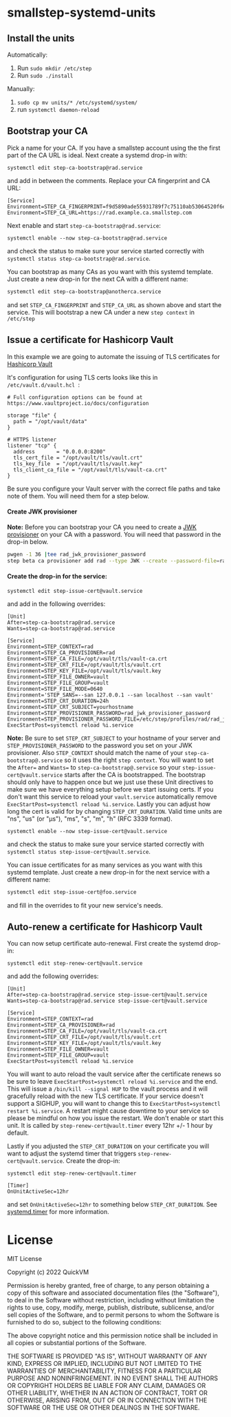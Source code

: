 # smallstep-systemd-units

## Install the units

Automatically:
1. Run `sudo mkdir /etc/step`
1. Run `sudo ./install`

Manually:
1. `sudo cp mv units/* /etc/systemd/system/`
1. run `systemctl daemon-reload`

## Bootstrap your CA

Pick a name for your CA. If you have a smallstep account using the the first part of the CA URL is ideal. Next create a systemd drop-in with:

```
systemctl edit step-ca-bootstrap@rad.service
```
and add in between the comments. Replace your CA fingerprint and CA URL:

```
[Service]
Environment=STEP_CA_FINGERPRINT=f9d5890ade55931789f7c75110ab53064520f6e8aab65509ea53dc463e6f4911
Environment=STEP_CA_URL=https://rad.example.ca.smallstep.com
```

Next enable and start `step-ca-bootstrap@rad.service`:

```
systemctl enable --now step-ca-bootstrap@rad.service
```

and check the status to make sure your service started correctly with `systemctl status step-ca-bootstrap@rad.service`.

You can bootstrap as many CAs as you want with this systemd template. Just create a new drop-in for the next CA with a different name:

```bash
systemctl edit step-ca-bootstrap@anotherca.service
```

and set `STEP_CA_FINGERPRINT` and `STEP_CA_URL` as shown above and start the service. This will bootstrap a new CA under a new `step context` in `/etc/step`

## Issue a certificate for Hashicorp Vault

In this example we are going to automate the issuing of TLS certificates for [Hashicorp Vault]()

It's configuration for using TLS certs looks like this in `/etc/vault.d/vault.hcl `:

```hcl
# Full configuration options can be found at https://www.vaultproject.io/docs/configuration

storage "file" {
  path = "/opt/vault/data"
}

# HTTPS listener
listener "tcp" {
  address       = "0.0.0.0:8200"
  tls_cert_file = "/opt/vault/tls/vault.crt"
  tls_key_file  = "/opt/vault/tls/vault.key"
  tls_client_ca_file = "/opt/vault/tls/vault-ca.crt"
}
```

Be sure you configure your Vault server with the correct file paths and take note of them. You will need them for a step below.

#### Create JWK provisioner
**Note:** Before you can bootstrap your CA you need to create a [JWK provisioner](https://smallstep.com/docs/step-ca/provisioners/#jwk=) on your CA with a password. You will need that password in the drop-in below.

```bash
pwgen -1 36 |tee rad_jwk_provisioner_password
step beta ca provisioner add rad --type JWK --create --password-file=rad_jwk_provisioner_password
```

#### Create the drop-in for the service:

```
systemctl edit step-issue-cert@vault.service
```

and add in the following overrides:

```
[Unit]
After=step-ca-bootstrap@rad.service
Wants=step-ca-bootstrap@rad.service

[Service]
Environment=STEP_CONTEXT=rad
Environment=STEP_CA_PROVISIONER=rad
Environment=STEP_CA_FILE=/opt/vault/tls/vault-ca.crt
Environment=STEP_CRT_FILE=/opt/vault/tls/vault.crt
Environment=STEP_KEY_FILE=/opt/vault/tls/vault.key
Environment=STEP_FILE_OWNER=vault
Environment=STEP_FILE_GROUP=vault
Environment=STEP_FILE_MODE=0640
Environment='STEP_SANS=--san 127.0.0.1 --san localhost --san vault'
Environment=STEP_CRT_DURATION=24h
Environment=STEP_CRT_SUBJECT=yourhostname
Environment=STEP_PROVISIONER_PASSWORD=rad_jwk_provisioner_password
Environment=STEP_PROVISIONER_PASSWORD_FILE=/etc/step/profiles/rad/rad_jwk_provisioner_password
ExecStartPost=systemctl reload %i.service
```

**Note:** Be sure to set `STEP_CRT_SUBJECT` to your hostname of your server and `STEP_PROVISIONER_PASSWORD` to the password you set on your JWK provisioner. Also `STEP_CONTEXT` should match the name of your `step-ca-bootstrap@.service` so it uses the right `step context`. You will want to set the `After=` and `Wants=` to `step-ca-bootstrap@.service` so your `step-issue-cert@vault.service` starts after the CA is bootstrapped. The bootstrap should only have to happen once but we just use these Unit directives to make sure we have everything setup before we start issuing certs. If you don't want this service to reload your `vault.service` automatically remove `ExecStartPost=systemctl reload %i.service`. Lastly you can adjust how long the cert is valid for by changing `STEP_CRT_DURATION`. Valid time units are "ns", "us" (or "µs"), "ms", "s", "m", "h" (RFC 3339 format).

```
systemctl enable --now step-issue-cert@vault.service
```

and check the status to make sure your service started correctly with `systemctl status step-issue-cert@vault.service`.

You can issue certificates for as many services as you want with this systemd template. Just create a new drop-in for the next service with a different name:

```bash
systemctl edit step-issue-cert@foo.service
```

and fill in the overrides to fit your new service's needs.

## Auto-renew a certificate for Hashicorp Vault

You can now setup certificate auto-renewal. First create the systemd drop-in:

```
systemctl edit step-renew-cert@vault.service
```

and add the following overrides:

```
[Unit]
After=step-ca-bootstrap@rad.service step-issue-cert@vault.service
Wants=step-ca-bootstrap@rad.service step-issue-cert@vault.service

[Service]
Environment=STEP_CONTEXT=rad
Environment=STEP_CA_PROVISIONER=rad
Environment=STEP_CA_FILE=/opt/vault/tls/vault-ca.crt
Environment=STEP_CRT_FILE=/opt/vault/tls/vault.crt
Environment=STEP_KEY_FILE=/opt/vault/tls/vault.key
Environment=STEP_FILE_OWNER=vault
Environment=STEP_FILE_GROUP=vault
ExecStartPost=systemctl reload %i.service
```

You will want to auto reload the vault service after the certificate renews so be sure to leave `ExecStartPost=systemctl reload %i.service` and the end. This will issue a `/bin/kill --signal HUP` to the vault process and it will gracefully reload with the new TLS certificate. If your service doesn't support a SIGHUP, you will want to change this to `ExecStartPost=systemctl restart %i.service`. A restart might cause downtime to your service so please be mindful on how you issue the restart. We don't enable or start this unit. It is called by `step-renew-cert@vault.timer` every 12hr +/- 1 hour by default.

Lastly if you adjusted the `STEP_CRT_DURATION` on your certificate you will want to adjust the systemd timer that triggers `step-renew-cert@vault.service`. Create the drop-in:

```
systemctl edit step-renew-cert@vault.timer
```

```
[Timer]
OnUnitActiveSec=12hr
```

and set `OnUnitActiveSec=12hr` to something below `STEP_CRT_DURATION`. See [systemd.timer](https://www.freedesktop.org/software/systemd/man/systemd.timer.html) for more information.


# License

MIT License

Copyright (c) 2022 QuickVM

Permission is hereby granted, free of charge, to any person obtaining a copy
of this software and associated documentation files (the "Software"), to deal
in the Software without restriction, including without limitation the rights
to use, copy, modify, merge, publish, distribute, sublicense, and/or sell
copies of the Software, and to permit persons to whom the Software is
furnished to do so, subject to the following conditions:

The above copyright notice and this permission notice shall be included in all
copies or substantial portions of the Software.

THE SOFTWARE IS PROVIDED "AS IS", WITHOUT WARRANTY OF ANY KIND, EXPRESS OR
IMPLIED, INCLUDING BUT NOT LIMITED TO THE WARRANTIES OF MERCHANTABILITY,
FITNESS FOR A PARTICULAR PURPOSE AND NONINFRINGEMENT. IN NO EVENT SHALL THE
AUTHORS OR COPYRIGHT HOLDERS BE LIABLE FOR ANY CLAIM, DAMAGES OR OTHER
LIABILITY, WHETHER IN AN ACTION OF CONTRACT, TORT OR OTHERWISE, ARISING FROM,
OUT OF OR IN CONNECTION WITH THE SOFTWARE OR THE USE OR OTHER DEALINGS IN THE
SOFTWARE.
